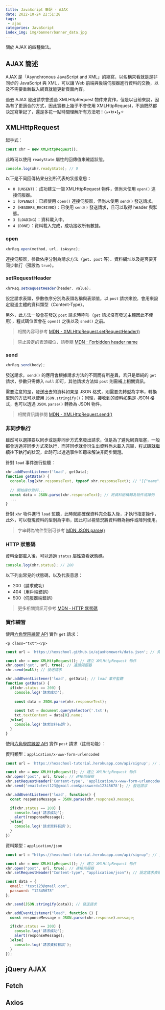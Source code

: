 ```yaml
---
title: JavaScript 筆記 - AJAX
date: 2022-10-24 22:51:28
tags:
 - ajax
categories: JavaScript
index_img: img/banner/banner_data.jpg
---
```


關於 AJAX 的四種做法。

<!--more-->

## AJAX 簡述

AJAX 是「Asynchronous JavaScript and XML」的縮寫，以名稱來看就是是非同步的 JavaScript 與 XML，可以讓 Web 前端與後端伺服器進行資料的交換，以及不需要重新載入網頁就能更新頁面內容。

過去 AJAX 發出請求會透過 XMLHttpRequest 物件來實作，但是以目前來說，因為有了更適合的方式，因此實務上幾乎不會使用 XMLHttpRequest，不過既然都決定寫筆記了，還是多花一點時間理解所有方法吧！(๑•̀ㅂ•́)و✧

## XMLHttpRequest

起手式：
```javascript
const xhr = new XMLHttpRequest();
```

此時可以使用 `readyState` 屬性的回傳值來確認狀態。
```javascript
console.log(xhr.readyState); // 0
```
以下是不同回傳結果分別所代表的狀態意思：
* `0`（`UNSENT`）：成功建立一個 XMLHttpRequest 物件，但尚未使用 `open()` 連接伺服器。
* `1`（`OPENED`）：已經使用 `open()` 連接伺服器，但尚未使用 `send()` 發送請求。
* `2`（`HEADERS_RECEIVED`）：已使用 `send()` 發送請求，且可以取得 header 與狀態。
* `3`（`LOADING`）：資料載入中。
* `4`（`DONE`）：資料載入完成，成功接收所有數據。

### open

```javascript
xhrReq.open(method, url, isAsync);
```
連接伺服器，參數依序分別為請求方法（`get`、`post` 等）、資料網址以及是否要非同步執行（預設為 `true`）。

### setRequestHeader

```javascript
xhrReq.setRequestHeader(header, value);
```
設定請求表頭，參數依序分別為表頭名稱與表頭值，以 `post` 請求來說，會用來設定發送主體的資料類型（Content-Type）。

另外，此方法一般會在發送 `post` 請求時呼叫（`get` 請求沒有發送主體因此不使用），程式碼位置會在 `open()` 之後以及 `sned()` 之前。

> 相關內容可參考 [MDN - XMLHttpRequest.setRequestHeader()](https://developer.mozilla.org/zh-TW/docs/Web/API/XMLHttpRequest/setRequestHeader)

> 禁止設定的表頭欄位，請參閱 [MDN - Forbidden header name](https://developer.mozilla.org/en-US/docs/Glossary/Forbidden_header_name)

### send

```javascript
xhrReq.send(body);
```
發送請求，`send()` 的應用會根據請求方法的不同而有所差異，若只是單純的 `get` 請求，參數只需傳入 `null` 即可，其他請求方法如 `post` 則需補上相關資訊。

需要注意的是，發送出去的資料如果是 JSON 格式，則需要先轉型為字串，轉換型別的方法可以使用 `JSON.stringify()`；同理，接收到的資料如果是 JSON 格式，也可以透過 `JSON.parse()` 轉換為 JSON 物件。

> 相關資訊請參閱 [MDN - XMLHttpRequest.send()](https://developer.mozilla.org/zh-CN/docs/Web/API/XMLHttpRequest/send)


### 非同步執行

雖然可以選擇要以同步或是非同步方式來發出請求，但是為了避免網頁阻塞，一般都會透過非同步方式來執行，而非同步就會衍生出資料尚未載入完畢，程式碼就繼續往下執行的狀況，此時可以透過事件監聽來解決非同步問題。

針對 `load` 事件進行監聽：

```javascript
xhr.addEventListener('load', getData);
function getData() {
  console.log(xhr.responseText, typeof xhr.responseText); // "[{"name":"王小名"}]" string
    
  // 開始操作資料...
  const data = JSON.parse(xhr.responseText); // 將資料結構轉為物件或陣列
  ...
}
```
針對 `xhr` 物件進行 `load` 監聽，此時就能確保資料完全載入後，才執行指定操作，此外，可以發現資料的型別為字串，因此可以視情況將資料轉為物件或陣列使用。

> 字串轉為物件型別可參考 [MDN JSON.parse()](https://https://developer.mozilla.org/zh-TW/docs/Web/JavaScript/Reference/Global_Objects/JSON/parse)

### HTTP 狀態碼

資料全部載入後，可以透過 `status` 屬性查看狀態碼。
```javascript
console.log(xhr.status); // 200
```
以下列出常見的狀態碼，以及代表意思：
* 200（請求成功）
* 404（用戶端錯誤）
* 500（伺服器端錯誤）

> 更多相關資訊可參考 [MDN - HTTP 狀態碼](https://developer.mozilla.org/zh-TW/docs/Web/HTTP/Status)

### 實作練習


使用[六角學院練習 API](https://hexschool.github.io/ajaxHomework/data.json) 實作 `get` 請求：

```htmlembedded
<p class="txt"></p>
```

```javascript
const url = 'https://hexschool.github.io/ajaxHomework/data.json'; // 資料網址

const xhr = new XMLHttpRequest(); // 建立 XMLHttpRequest 物件
xhr.open('get', url, true); // 連接伺服器
xhr.send(null); // 發送請求

xhr.addEventListener('load', getData); // load 事件監聽
function getData() {
  if(xhr.status == 200) {
    console.log('請求成功');
    
    const data = JSON.parse(xhr.responseText);
  
    const txt = document.querySelector('.txt');
    txt.textContent = data[0].name;
  }else{
    console.log('請求資料有誤');
  }
}
```


使用[六角學院練習 API](https://hexschool-tutorial.herokuapp.com/api/signup) 實作 `post` 請求（註冊功能）：

資料類型：`application/x-www-form-urlencoded`

```javascript
const url = 'https://hexschool-tutorial.herokuapp.com/api/signup'; // 資料網址

const xhr = new XMLHttpRequest(); // 建立 XMLHttpRequest 物件
xhr.open('post', url, true); // 連接伺服器
xhr.setRequestHeader('Content-type', 'application/x-www-form-urlencoded'); // 設定請求表頭
xhr.send('email=test123@gmail.com&password=12345678'); // 發送請求

xhr.addEventListener('load', function() {
  const responseMessage = JSON.parse(xhr.response).message;

  if(xhr.status == 200) {
    console.log('請求成功');
    alert(responseMessage);
  }else{
    console.log('請求資料有誤');
  }
})
```

資料類型：`application/json`

```javascript
const url = "https://hexschool-tutorial.herokuapp.com/api/signup"; // 資料網址

const xhr = new XMLHttpRequest(); // 建立 XMLHttpRequest 物件
xhr.open("post", url, true); // 連接伺服器
xhr.setRequestHeader("Content-type", "application/json"); // 設定請求表頭

const data = {
  email: "test123@gmail.com",
  password: "12345678"
};

xhr.send(JSON.stringify(data)); // 發送請求

xhr.addEventListener("load", function () {
  const responseMessage = JSON.parse(xhr.response).message;

  if(xhr.status == 200) {
    console.log('請求成功');
    alert(responseMessage);
  }else{
    console.log('請求資料有誤');
  }
});
```

## jQuery AJAX

## Fetch

## Axios